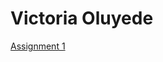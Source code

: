 <h1>Victoria Oluyede</h1>

<p><a href="/BasicWebDesign/OnlineNewsVictoriaOluyede.html" target="blank">Assignment 1</a></p> 
